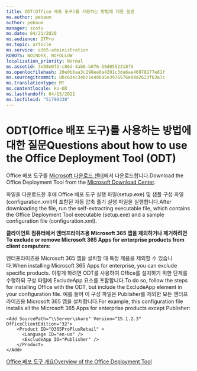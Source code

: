 ```yaml
---
title: ODT(Office 배포 도구)를 사용하는 방법에 대한 질문
ms.author: pebaum
author: pebaum
manager: scotv
ms.date: 04/21/2020
ms.audience: ITPro
ms.topic: article
ms.service: o365-administration
ROBOTS: NOINDEX, NOFOLLOW
localization_priority: Normal
ms.assetid: 3e88e0f3-c86d-4ab8-b076-59d0552318f9
ms.openlocfilehash: 20e0b6aa3c298ee0a4291c3da6ae46978177e81f
ms.sourcegitcommit: 8bc60ec34bc1e40685e3976576e04a2623f63a7c
ms.translationtype: MT
ms.contentlocale: ko-KR
ms.lasthandoff: 04/15/2021
ms.locfileid: "51790338"
---
```

# <a name="questions-about-how-to-use-the-office-deployment-tool-odt"></a><span data-ttu-id="aa89c-102">ODT(Office 배포 도구)를 사용하는 방법에 대한 질문</span><span class="sxs-lookup"><span data-stu-id="aa89c-102">Questions about how to use the Office Deployment Tool (ODT)</span></span>

<span data-ttu-id="aa89c-103">Office 배포 도구를 [Microsoft 다운로드 센터](https://go.microsoft.com/fwlink/p/?LinkID=626065)에서 다운로드합니다.</span><span class="sxs-lookup"><span data-stu-id="aa89c-103">Download the Office Deployment Tool from the [Microsoft Download Center](https://go.microsoft.com/fwlink/p/?LinkID=626065).</span></span>
  
<span data-ttu-id="aa89c-104">파일을 다운로드한 후에 Office 배포 도구 실행 파일(setup.exe) 및 샘플 구성 파일(configuration.xml)이 포함된 자동 압축 풀기 실행 파일을 실행합니다.</span><span class="sxs-lookup"><span data-stu-id="aa89c-104">After downloading the file, run the self-extracting executable file, which contains the Office Deployment Tool executable (setup.exe) and a sample configuration file (configuration.xml).</span></span>
  
 <span data-ttu-id="aa89c-105">**클라이언트 컴퓨터에서 엔터프라이즈용 Microsoft 365 앱을 제외하거나 제거하려면**</span><span class="sxs-lookup"><span data-stu-id="aa89c-105">**To exclude or remove Microsoft 365 Apps for enterprise products from client computers:**</span></span>
  
<span data-ttu-id="aa89c-106">엔터프라이즈용 Microsoft 365 앱을 설치할 때 특정 제품을 제외할 수 있습니다.</span><span class="sxs-lookup"><span data-stu-id="aa89c-106">When installing Microsoft 365 Apps for enterprise, you can exclude specific products.</span></span> <span data-ttu-id="aa89c-107">이렇게 하려면 ODT를 사용하여 Office를 설치하기 위한 단계를 수행하되 구성 파일에 ExcludeApp 요소를 포함합니다.</span><span class="sxs-lookup"><span data-stu-id="aa89c-107">To do so, follow the steps for installing Office with the ODT, but include the ExcludeApp element in your configuration file.</span></span> <span data-ttu-id="aa89c-108">예를 들어 이 구성 파일은 Publisher를 제외한 모든 엔터프라이즈용 Microsoft 365 앱을 설치합니다.</span><span class="sxs-lookup"><span data-stu-id="aa89c-108">For example, this configuration file installs all the Microsoft 365 Apps for enterprise products except Publisher:</span></span>
  
```
<Add SourcePath="\\Server\share" Version="15.1.2.3" OfficeClientEdition="32">
    <Product ID="O365ProPlusRetail" >
      <Language ID="en-us" />
      <ExcludeApp ID="Publisher" />
    </Product>
</Add>
```

[<span data-ttu-id="aa89c-109">Office 배포 도구 개요</span><span class="sxs-lookup"><span data-stu-id="aa89c-109">Overview of the Office Deployment Tool</span></span>](https://docs.microsoft.com/deployoffice/overview-office-deployment-tool)
  


